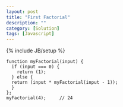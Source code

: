 ```yaml
---
layout: post
title: "First Factorial"
description: ""
category: [Solution]
tags: [Javascript]
---
```

{% include JB/setup %}

	function myFactorial(input) {
	  if (input === 0) {
	    return (1);
	  } else {
	  return (input * myFactorial(input - 1));
	  }
	};
	myFactorial(4);     // 24
